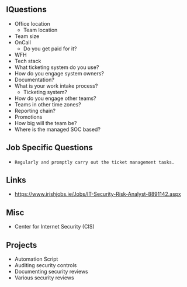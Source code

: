 ## IQuestions

* Office location
    * Team location
* Team size
* OnCall
	* Do you get paid for it?
* WFH
* Tech stack
* What ticketing system do you use?
* How do you engage system owners?
* Documentation?
* What is your work intake process?
	* Ticketing system?
* How do you engage other teams?
* Teams in other time zones?
* Reporting chain?
* Promotions
* How big will the team be?
* Where is the managed SOC based?

## Job Specific Questions

* `Regularly and promptly carry out the ticket management tasks.`

## Links

* https://www.irishjobs.ie/Jobs/IT-Security-Risk-Analyst-8891142.aspx

## Misc

* Center for Internet Security (CIS)

## Projects

* Automation Script
* Auditing security controls
* Documenting security reviews
* Various security reviews